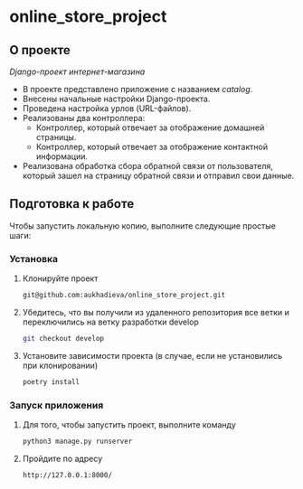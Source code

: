 # online_store_project

<!-- ABOUT THE PROJECT -->
## О проекте
*Django-проект интернет-магазина*

- В проекте представлено приложение с названием *catalog*.
- Внесены начальные настройки Django-проекта.
- Проведена настройка урлов (URL-файлов).
- Реализованы два контроллера: 
    - Контроллер, который отвечает за отображение домашней страницы.
    - Контроллер, который отвечает за отображение контактной информации.
- Реализована обработка сбора обратной связи от пользователя, который зашел на страницу обратной связи и отправил свои данные.

<!-- GETTING STARTED -->
## Подготовка к работе

Чтобы запустить локальную копию, выполните следующие простые шаги:

### Установка

1. Клонируйте проект
   ```sh
   git@github.com:aukhadieva/online_store_project.git
   ```
2. Убедитесь, что вы получили из удаленного репозитория все ветки и переключились на ветку разработки develop
   ```sh
   git checkout develop
   ```
3. Установите зависимости проекта (в случае, если не установились при клонировании)
   ```sh
   poetry install
   ```

### Запуск приложения
1. Для того, чтобы запустить проект, выполните команду
   ```sh
   python3 manage.py runserver
   ```
2. Пройдите по адресу
   ```sh
   http://127.0.0.1:8000/
   ```
